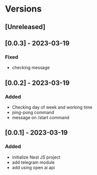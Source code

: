 # Versions

## [Unreleased]

## [0.0.3] - 2023-03-19
### Fixed
- checking message

## [0.0.2] - 2023-03-19
### Added
- Checking day of week and working time
- ping-pong command
- message on /start command

## [0.0.1] - 2023-03-19
### Added
- Initialize Nest JS project
- add telegram module
- add using open ai api
